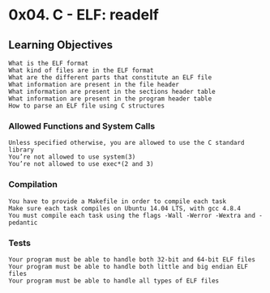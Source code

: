 # 0x04. C - ELF: readelf
## Learning Objectives

    What is the ELF format
    What kind of files are in the ELF format
    What are the different parts that constitute an ELF file
    What information are present in the file header
    What information are present in the sections header table
    What information are present in the program header table
    How to parse an ELF file using C structures

### Allowed Functions and System Calls

    Unless specified otherwise, you are allowed to use the C standard library
    You’re not allowed to use system(3)
    You’re not allowed to use exec*(2 and 3)

### Compilation

    You have to provide a Makefile in order to compile each task
    Make sure each task compiles on Ubuntu 14.04 LTS, with gcc 4.8.4
    You must compile each task using the flags -Wall -Werror -Wextra and -pedantic

### Tests

    Your program must be able to handle both 32-bit and 64-bit ELF files
    Your program must be able to handle both little and big endian ELF files
    Your program must be able to handle all types of ELF files

